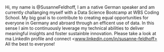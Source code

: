 Hi, my name is @SusanneFeldhoff, I am a native German speaker and am currently challanging myself with a Data Science Bootcamp at WBS Coding School. My big goal is to contribute to creating equal opportunities for everyone in Germany and abroard through an efficent use of data. In this sense I aim to continuously leverage my technical abilities to deliver meaningful insights and foster sustainble innovation. Please take a look at ma LinkedIn profile and connect <www.linkedin.com/in/susanne-feldhoff>
All the best to everyone!


<!---
SusanneFeldhoff/SusanneFeldhoff is a ✨ special ✨ repository because its `README.md` (this file) appears on your GitHub profile.
You can click the Preview link to take a look at your changes.
--->
